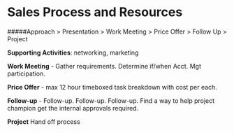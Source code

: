 # Sales Process and Resources

#####Approach > Presentation > Work Meeting > Price Offer > Follow Up > Project

**Supporting Activities**: networking, marketing




**Work Meeting** - Gather requirements. Determine if/when Acct. Mgt participation.
 
**Price Offer** - max 12 hour timeboxed task breakdown with cost per each.  

**Follow-up** - Follow-up. Follow-up. Follow-up. Find a way to help project champion get the internal approvals required.

**Project**  Hand off process
